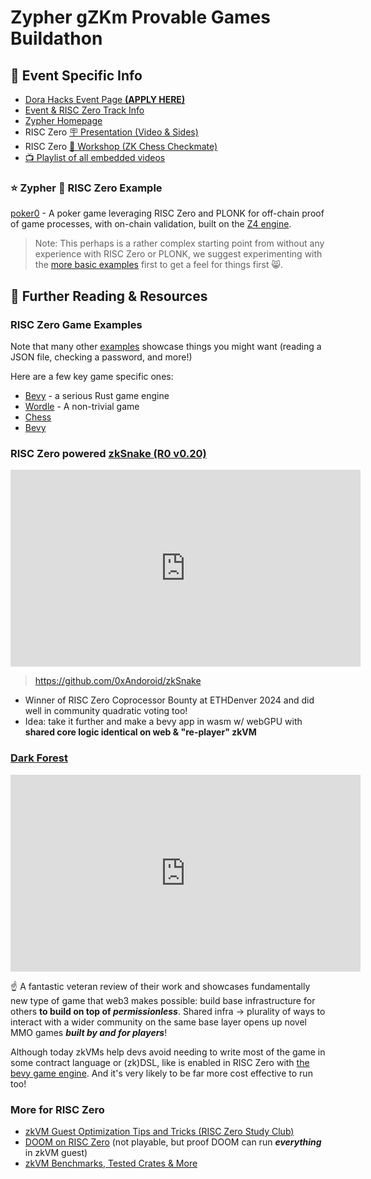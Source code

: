 # Zypher gZKm Provable Games Buildathon

## 📝 Event Specific Info

- <a target="_blank" href="https://dorahacks.io/hackathon/zypher-hackathon/hackers">Dora Hacks Event Page <strong>(APPLY HERE)</strong></a>
- <a target="_blank" href="https://zyphergames.notion.site/gZKm-Provable-Games-Buildathon-1a14e60564894ec59c919549f381a46c?p=4e4d1938a8ed4359be42e528fd6c6846&pm=c">Event & RISC Zero Track Info</a>
- <a target="_blank" href="https://zypher.network/">Zypher Homepage</a>
- RISC Zero [🪧 Presentation (Video & Sides)](./presentation.md)
- RISC Zero [👷 Workshop (ZK Chess Checkmate)](./workshop.md)
- <a target="_blank" href="https://www.youtube.com/playlist?list=PLQVEOmSomLGxlUsT8ThsEUkCcC4BW0rK6">📺 Playlist of all embedded videos</a>

### ⭐ Zypher 🤝 RISC Zero Example

<a target="_blank" href="https://github.com/zypher-game/poker0">poker0</a> - A poker game leveraging RISC Zero and PLONK for off-chain proof of game processes, with on-chain validation, built on the <a target="_blank" href="https://github.com/zypher-game/z4">Z4 engine</a>.

> Note: This perhaps is a rather complex starting point from without any experience with RISC Zero or PLONK, we suggest experimenting with the [more basic examples](#risc-zero-game-examples) first to get a feel for things first 😸.

## 🧠 Further Reading & Resources

### RISC Zero Game Examples

Note that many other <a target="_blank" href="https://github.com/risc0/risc0/tree/release-0.21/examples/">examples</a> showcase things you might want (reading a JSON file, checking a password, and more!)

Here are a few key game specific ones:

- <a target="_blank" href="https://github.com/risc0/risc0/tree/release-0.21/examples/bevy">Bevy</a> - a serious Rust game engine
- <a target="_blank" href="https://github.com/risc0/risc0/tree/release-0.21/examples/wordle">Wordle</a> - A non-trivial game
- <a target="_blank" href="https://github.com/risc0/risc0/tree/release-0.21/examples/chess">Chess</a>
- <a target="_blank" href="https://github.com/risc0/risc0/tree/release-0.21/examples/composition">Bevy</a>

### RISC Zero powered <a target="_blank" href="https://devfolio.co/projects/zksnake-c689">zkSnake (R0 v0.20)</a>

<iframe loading=lazy width="560" height="315" src="https://www.youtube-nocookie.com/embed/zkMqd_AhCFU" title="YouTube video player" frameborder="0" allow="accelerometer; autoplay; clipboard-write; encrypted-media; gyroscope; picture-in-picture; web-share" referrerpolicy="strict-origin-when-cross-origin" allowfullscreen></iframe>

> https://github.com/0xAndoroid/zkSnake

- Winner of RISC Zero Coprocessor Bounty at ETHDenver 2024 and did well in community quadratic voting too!
- Idea: take it further and make a bevy app in wasm w/ webGPU with **shared core logic identical on web & "re-player" zkVM**

### <a target="_blank" href="https://blog.zkga.me/announcing-darkforest">Dark Forest</a>

<iframe loading=lazy width="560" height="315" src="https://www.youtube-nocookie.com/embed/z7V830zndoA" title="YouTube video player" frameborder="0" allow="accelerometer; autoplay; clipboard-write; encrypted-media; gyroscope; picture-in-picture; web-share" referrerpolicy="strict-origin-when-cross-origin" allowfullscreen></iframe>

☝️ A fantastic veteran review of their work and showcases fundamentally new type of game that web3 makes possible: build base infrastructure for others **to build on top of _permissionless_**.
Shared infra -> plurality of ways to interact with a wider community on the same base layer opens up novel MMO games _**built by and for players**_!

Although today zkVMs help devs avoid needing to write most of the game in some contract language or (zk)DSL, like is enabled in RISC Zero with <a target="_blank" href="https://github.com/risc0/risc0/tree/release-0.21/examples/bevy">the bevy game engine</a>.
And it's very likely to be far more cost effective to run too!

### More for RISC Zero

- [zkVM Guest Optimization Tips and Tricks (RISC Zero Study Club)](https://www.youtube.com/watch?v=MckieUBpakw)
- [DOOM on RISC Zero](https://www.risczero.com/blog/when-the-doom-music-kicks-in) (not playable, but proof DOOM can run _**everything**_ in zkVM guest)
- [zkVM Benchmarks, Tested Crates & More](https://reports.risczero.com/)
